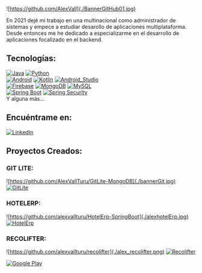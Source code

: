 ![https://github.com/AlexVall](./BannerGitHub01.jpg)

En 2021 dejé mi trabajo en una multinacional como administrador de sistemas y empece a estudiar desarollo de aplicaciones multiplataforma. Desde entonces me he dedicado a especializarme en el desarrollo de aplicaciones focalizado en el backend.

## Tecnologías:
[![Java](https://img.shields.io/badge/Java-F80000?style=for-the-badge&logo=oracle&logoColor=white&labelColor=101010)]()
[![Python](https://img.shields.io/badge/Python-F7DF1E?style=for-the-badge&logo=python&logoColor=white&labelColor=101010)]()
</br>
[![Android](https://img.shields.io/badge/Android-3DDC84?style=for-the-badge&logo=android&logoColor=white&labelColor=101010)]()
[![Kotlin](https://img.shields.io/badge/Kotlin-0095D5?style=for-the-badge&logo=kotlin&logoColor=white&labelColor=101010)]()
[![Android_Studio](https://img.shields.io/badge/Android_Studio-3DDC84?style=for-the-badge&logo=android-studio&logoColor=white&labelColor=101010)]()
</br>
[![Firebase](https://img.shields.io/badge/Firebase-FFCA28?style=for-the-badge&logo=firebase&logoColor=white&labelColor=101010)]()
[![MongoDB](https://img.shields.io/badge/MongoDB-47A248?style=for-the-badge&logo=mongodb&logoColor=white&labelColor=101010)]()
[![MySQL](https://img.shields.io/badge/MySQL-4479A1?style=for-the-badge&logo=mysql&logoColor=white&labelColor=101010)]()
</br>
[![Spring Boot](https://img.shields.io/badge/Spring_Boot-6DB33F?style=for-the-badge&logo=spring-boot&logoColor=white&labelColor=101010)]()
[![Spring Security](https://img.shields.io/badge/Spring_Security-6DB33F?style=for-the-badge&logo=spring-security&logoColor=white&labelColor=101010)]()
</br>
Y alguna más...

## Encuéntrame en:

[![LinkedIn](https://img.shields.io/badge/LinkedIn-Alex_Vall-0077B5?style=for-the-badge&logo=linkedin&logoColor=white&labelColor=101010)](https://www.linkedin.com/in/alex-vall-turu/)

## Proyectos Creados:

### GIT LITE:

![https://github.com/AlexVallTuru/GitLite-MongoDB](./bannerGit.jpg)
[![GitLite](https://img.shields.io/badge/GitLite-232F3E?style=for-the-badge&logo=github&logoColor=white&labelColor=101010)](https://github.com/AlexVallTuru/GitLite-MongoDB)

### HOTELERP:

![https://github.com/alexvallturu/HotelErp-SpringBoot](./alexhotelErp.jpg)
[![HotelErp](https://img.shields.io/badge/HOTELERP-232F3E?style=for-the-badge&logo=github&logoColor=white&labelColor=101010)](https://github.com/AlexVallTuru/HotelErp-SpringBoot)

### RECOLIFTER:

![https://github.com/alexvallturu/recolifter](./alex_recolifter.png)
[![Recolifter](https://img.shields.io/badge/Recolifter-232F3E?style=for-the-badge&logo=github&logoColor=white&labelColor=101010)](https://github.com/AlexVallTuru/Recolifter)

[![Google Play](https://img.shields.io/badge/recolifter-128C7E?style=for-the-badge&logo=googleplay&logoColor=white&labelColor=101010)](https://play.google.com/store/apps/details?id=cat.copernic.pdiaza.recolifter&hl=es)

